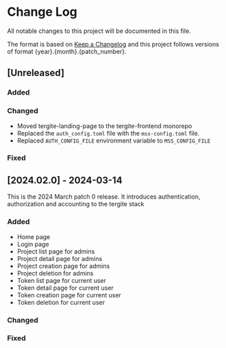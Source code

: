 # Change Log

All notable changes to this project will be documented in this file.

The format is based on [Keep a Changelog](http://keepachangelog.com/)
and this project follows versions of format {year}.{month}.{patch_number}.

## [Unreleased]

### Added

### Changed

-   Moved tergite-landing-page to the tergite-frontend monorepo
-   Replaced the `auth_config.toml` file with the `mss-config.toml` file.
-   Replaced `AUTH_CONFIG_FILE` environment variable to `MSS_CONFIG_FILE`

### Fixed

## [2024.02.0] - 2024-03-14

This is the 2024 March patch 0 release. It introduces authentication, authorization and accounting to the
tergite stack

### Added

-   Home page
-   Login page
-   Project list page for admins
-   Project detail page for admins
-   Project creation page for admins
-   Project deletion for admins
-   Token list page for current user
-   Token detail page for current user
-   Token creation page for current user
-   Token deletion for current user

### Changed

### Fixed

